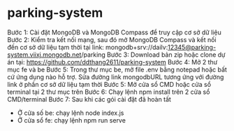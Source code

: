 # parking-system

Bước 1: Cài đặt MongoDB và MongoDB Compass để truy cập cơ sở dữ liệu
Bước 2: Kiểm tra kết nối mạng, sau đó mở MongoDB Compass và kết nối đến cơ sở
dữ liệu tạm thời tại link:
mongodb+srv://dailv:12345@parking-system.viixj.mongodb.net/parking
Bước 3: Download bản zip hoặc clone dự án tại:
https://github.com/ddthang2611/parking-system
Bước 4: Mở 2 thư mục fe và be
Bước 5: Trong thư mục be, mở file .env bằng notepad hoặc bất cứ ứng dụng nào hỗ
trợ. Sửa đường link mongodbURL tương ứng với đường link ở phần cơ sở dữ liệu tạm thời
Bước 5: Mở cửa sổ CMD hoặc cửa sổ terminal tại 2 thư mục trên
Bước 6: Chạy lệnh npm install trên 2 cửa sổ CMD/terminal
Bước 7: Sau khi các gói cài đặt đã hoàn tất
- Ở cửa số be: chạy lệnh node index.js
- Ở cửa sổ fe: chạy lệnh npm run serve
